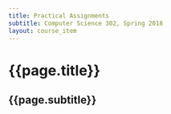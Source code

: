 ```yaml
---
title: Practical Assignments
subtitle: Computer Science 302, Spring 2018
layout: course_item
---
```


# {{page.title}}
## {{page.subtitle}}
